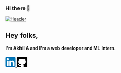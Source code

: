 ### Hi there 👋

<!--
**Akhil-A0402/Akhil-A0402** is a ✨ _special_ ✨ repository because its `README.md` (this file) appears on your GitHub profile.

Here are some ideas to get you started:

- 🔭 I’m currently working on ...
- 🌱 I’m currently learning ...
- 👯 I’m looking to collaborate on ...
- 🤔 I’m looking for help with ...
- 💬 Ask me about ...
- 📫 How to reach me: ...
- 😄 Pronouns: ...
- ⚡ Fun fact: ...
-->

[![Header](Header.jpg "Header")]()
<!-- # Welcome -->
## Hey folks, 
#### I'm Akhil A and I'm a web developer and ML Intern. 
<div>
<a href="https://www.linkedin.com/in/akhil-a-nair/" title="Checkout My Linkedin"><img src="Images/linkedin.png">
<a href="https://github.com/Akhil-A0402" title="Checkout my Github"><img src="Images/github.png"></a>
</div>

<!-- <img align="center" src="https://github-readme-stats.vercel.app/api/<CARD_TYPE>/?username=<Akhil-A0402>&theme=<THEME_NAME>" /> -->
